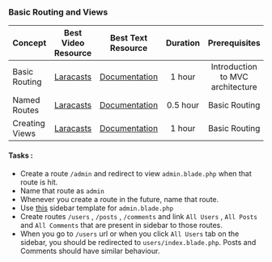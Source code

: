 ### Basic Routing and Views

Concept | Best Video Resource | Best Text Resource | Duration | Prerequisites
:-- | :--: | :--: | :--: | :--:
Basic Routing | [Laracasts](https://laracasts.com/series/laravel-from-scratch-2017/episodes/2) | [Documentation](https://laravel.com/docs/5.4/routing#basic-routing) | 1 hour | Introduction to MVC architecture
Named Routes | [Laracasts](https://laracasts.com/series/laravel-from-scratch-2017/episodes/2) | [Documentation](https://laravel.com/docs/5.4/routing#named-routes) | 0.5 hour | Basic Routing
Creating Views | [Laracasts](https://laracasts.com/series/laravel-from-scratch-2017/episodes/2) | [Documentation](https://laravel.com/docs/5.4/views#creating-views) | 1 hour | Basic Routing

#### Tasks :
- Create a route `/admin` and redirect to view `admin.blade.php` when that route is hit.
- Name that route as `admin`
- Whenever you create a route in the future, name that route.
- Use [this](https://gist.github.com/pbteja1998/011df2c0209e3b63fd3dce281451d328) sidebar template for `admin.blade.php`
- Create routes `/users` , `/posts` , `/comments` and link `All Users` , `All Posts` and `All Comments` that are present in sidebar to those routes.
- When you go to `/users` url or when you click `All Users` tab on the sidebar, you should be redirected to `users/index.blade.php`. Posts and Comments should have similar behaviour.
